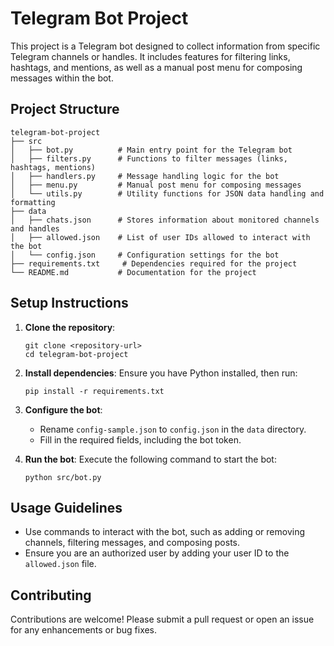 # Telegram Bot Project

This project is a Telegram bot designed to collect information from specific Telegram channels or handles. It includes features for filtering links, hashtags, and mentions, as well as a manual post menu for composing messages within the bot.

## Project Structure

```
telegram-bot-project
├── src
│   ├── bot.py          # Main entry point for the Telegram bot
│   ├── filters.py      # Functions to filter messages (links, hashtags, mentions)
│   ├── handlers.py     # Message handling logic for the bot
│   ├── menu.py         # Manual post menu for composing messages
│   └── utils.py        # Utility functions for JSON data handling and formatting
├── data
│   ├── chats.json      # Stores information about monitored channels and handles
│   ├── allowed.json    # List of user IDs allowed to interact with the bot
│   └── config.json     # Configuration settings for the bot
├── requirements.txt     # Dependencies required for the project
└── README.md           # Documentation for the project
```

## Setup Instructions

1. **Clone the repository**:
   ```
   git clone <repository-url>
   cd telegram-bot-project
   ```

2. **Install dependencies**:
   Ensure you have Python installed, then run:
   ```
   pip install -r requirements.txt
   ```

3. **Configure the bot**:
   - Rename `config-sample.json` to `config.json` in the `data` directory.
   - Fill in the required fields, including the bot token.

4. **Run the bot**:
   Execute the following command to start the bot:
   ```
   python src/bot.py
   ```

## Usage Guidelines

- Use commands to interact with the bot, such as adding or removing channels, filtering messages, and composing posts.
- Ensure you are an authorized user by adding your user ID to the `allowed.json` file.

## Contributing

Contributions are welcome! Please submit a pull request or open an issue for any enhancements or bug fixes.